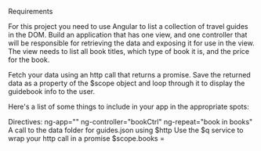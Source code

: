 Requirements

For this project you need to use Angular to list a collection of travel guides in the DOM. Build an application that has one view, and one controller that will be responsible for retrieving the data and exposing it for use in the view. The view needs to list all book titles, which type of book it is, and the price for the book.

Fetch your data using an http call that returns a promise. Save the returned data as a property of the $scope object and loop through it to display the guidebook info to the user.

Here's a list of some things to include in your app in the appropriate spots:

Directives:
ng-app="<your module name>"
ng-controller="bookCtrl"
ng-repeat="book in books"
A call to the data folder for guides.json using $http
Use the $q service to wrap your http call in a promise
$scope.books = <your array of guide books data>
